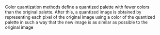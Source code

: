 Color quantization methods define a quantized palette with fewer colors than the original palette. After this, a quantized image is obtained by representing each pixel of the original image using a color of the quantized palette in such a way that the new image is as similar as possible to the original image

